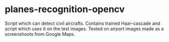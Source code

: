 # planes-recognition-opencv
Script which can detect civil aircrafts. Contains trained Haar-cascade and script which uses it on the test images. Tested on airport images made as a screenshoots from Google Maps.
